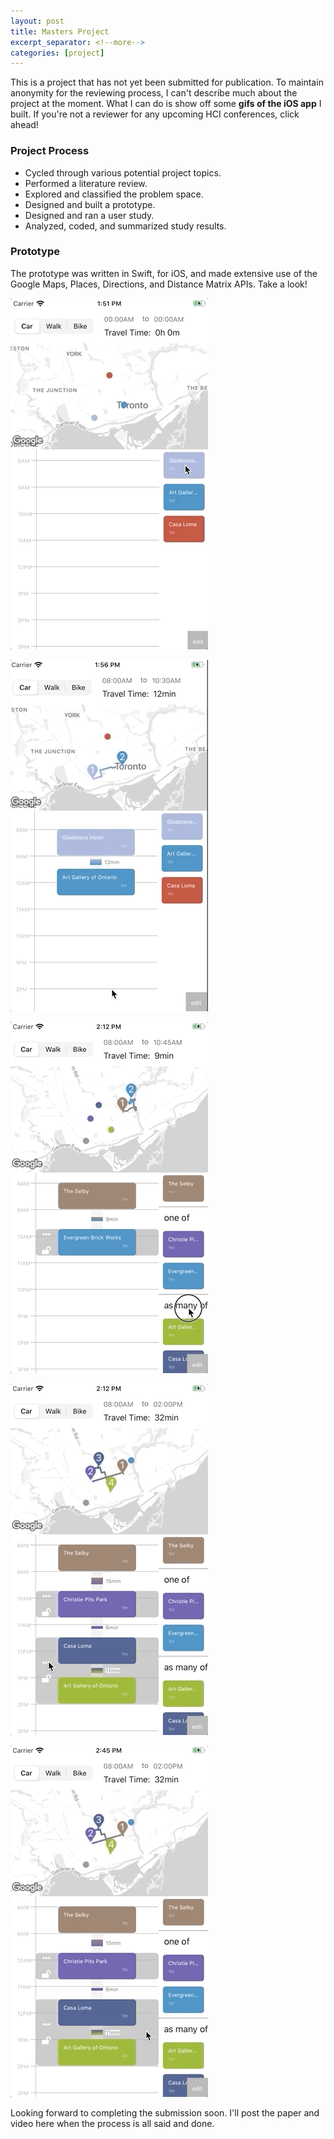 ```yaml
---
layout: post
title: Masters Project
excerpt_separator: <!--more-->
categories: [project]
---
```




This is a project that has not yet been submitted for publication. To maintain anonymity for the reviewing process, I can't describe much about the project at the moment. What I can do is show off some **gifs of the iOS app** I built. If you're not a reviewer for any upcoming HCI conferences, click ahead!

 <!--more-->

### Project Process
- Cycled through various potential project topics.
- Performed a literature review.
- Explored and classified the problem space.
- Designed and built a prototype.
- Designed and ran a user study.
- Analyzed, coded, and summarized study results.

### Prototype
The prototype was written in Swift, for iOS, and made extensive use of the Google Maps, Places, Directions, and Distance Matrix APIs. Take a look!

![Prototype app screen](/public/imgs/masters/1insert.gif) 

![Prototype app screen](/public/imgs/masters/2push.gif) 

![Prototype app screen](/public/imgs/masters/3groups.gif) 

![Prototype app screen](/public/imgs/masters/4alternatives.gif) 

![Prototype app screen](/public/imgs/masters/5block-time.gif) 

Looking forward to completing the submission soon. I'll post the paper and video here when the process is all said and done.